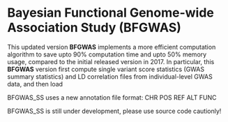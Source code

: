 Bayesian Functional Genome-wide Association Study (BFGWAS)
=======
This updated version **BFGWAS** implements a more efficient computation algorithm to save upto 90\% computation time and upto 50\% memory usage, compared to the initial released version in 2017. In particular, this **BFGWAS** version first compute single variant score statistics (GWAS summary statistics) and LD correlation files from individual-level GWAS data, and then load

BFGWAS_SS uses a new annotation file format: CHR POS REF ALT FUNC

BFGWAS_SS is still under development, please use source code cautionly!

